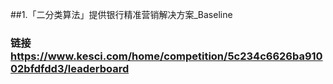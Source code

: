 ##1.「二分类算法」提供银行精准营销解决方案_Baseline
### 链接 https://www.kesci.com/home/competition/5c234c6626ba91002bfdfdd3/leaderboard

